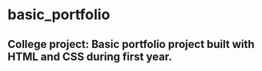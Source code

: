 # basic_portfolio
## College project: Basic portfolio project built with HTML and CSS during first year.
